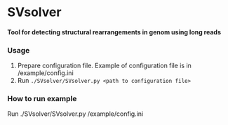 # SVsolver
#### Tool for detecting structural rearrangements in genom using long reads

### Usage
1. Prepare configuration file. Example of configuration file is in /example/config.ini
2. Run `./SVsolver/SVsolver.py <path to configuration file>`

### How to run example
Run ./SVsolver/SVsolver.py /example/config.ini
